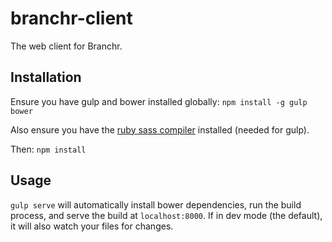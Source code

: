 # branchr-client
The web client for Branchr.

## Installation

Ensure you have gulp and bower installed globally: 
```npm install -g gulp bower```

Also ensure you have the [ruby sass compiler](http://sass-lang.com/install)
installed (needed for gulp).

Then:
`npm install`

## Usage

`gulp serve` will automatically install bower dependencies, run the build process, 
and serve the build at `localhost:8000`. If in dev mode (the default), it will also
watch your files for changes.

